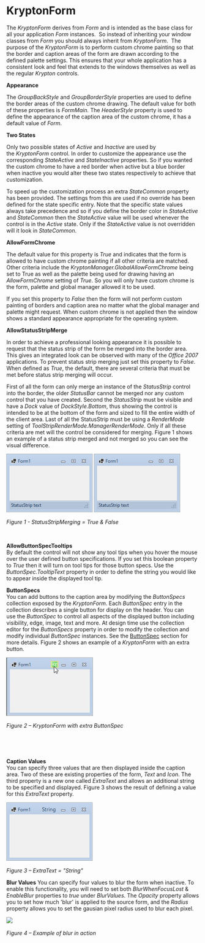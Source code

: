 # KryptonForm

The *KryptonForm* derives from *Form* and is intended as the base class for all
your application *Form* instances.  So instead of inheriting your window classes
from *Form* you should always inherit from *KryptonForm*.  The purpose of the
*KryptonForm* is to perform custom chrome painting so that the border and
caption areas of the form are drawn according to the defined palette settings.
This ensures that your whole application has a consistent look and feel that
extends to the windows themselves as well as the regular *Krypton* controls.

**Appearance** 

The *GroupBackStyle* and *GroupBorderStyle* properties are used to define the
border areas of the custom chrome drawing. The default value for both of these
properties is *FormMain.* The *HeaderStyle* property is used to define the
appearance of the caption area of the custom chrome, it has a default value of
*Form*.

**Two States** 

Only two possible states of *Active* and *Inactive* are used by
the *KryptonForm* control. In order to customize the appearance use the
corresponding *StateActive* and *StateInactive* properties. So if you wanted the
custom chrome to have a red border when active but a blue border when inactive
you would alter these two states respectively to achieve that customization.

To speed up the customization process an extra *StateCommon* property has been
provided. The settings from this are used if no override has been defined for
the state specific entry. Note that the specific state values always take
precedence and so if you define the border color in *StateActive* and
*StateCommon* then the *StateActive* value will be used whenever the control is
in the *Active* state. Only if the *StateActive* value is not overridden will it
look in *StateCommon*.

**AllowFormChrome**

The default value for this property is *True* and indicates that the form is
allowed to have custom chrome painting if all other criteria are matched. Other
criteria include the *KryptonManager.GlobalAllowFormChrome* being set to True as
well as the palette being used for drawing having an *AllowFormChrome* setting
of *True*. So you will only have custom chrome is the form, palette and global
manager allowed it to be used.

If you set this property to *False* then the form will not perform custom
painting of borders and caption area no matter what the global manager and
palette might request. When custom chrome is not applied then the window shows a
standard appearance appropriate for the operating system.

**AllowStatusStripMerge**

In order to achieve a professional looking appearance it is possible to request
that the status strip of the form be merged into the border area. This gives an
integrated look can be observed with many of the *Office 2007* applications. To
prevent status strip merging just set this property to *False*. When defined as
*True*, the default, there are several criteria that must be met before status
strip merging will occur.

First of all the form can only merge an instance of the *StatusStrip* control
into the border, the older *StatusBar* cannot be merged nor any custom control
that you have created. Second the *StatusStrip* must be visible and have
a *Dock* value of *DockStyle.Bottom*, thus showing the control is intended to be
at the bottom of the form and sized to fill the entire width of the client area.
Last of all the StatusStrip must be using a *RenderMode* setting of
*ToolStripRenderMode.ManagerRenderMode*. Only if all these criteria are met will
the control be considered for merging. Figure 1 shows an example of a status
strip merged and not merged so you can see the visual difference.

![](StatusStripMergingTrue.png) ![](StatusStripMergingFalse.png)

*Figure 1 - StatusStripMerging = True & False*

 

**AllowButtonSpecTooltips**  
By default the control will not show any tool tips when you hover the mouse over
the user defined button specifications. If you set this boolean property to
*True* then it will turn on tool tips for those button specs. Use the
*ButtonSpec.TooltipText* property in order to define the string you would like
to appear inside the displayed tool tip.  
  
**ButtonSpecs**  
You can add buttons to the caption area by modifying the *ButtonSpecs*
collection exposed by the *KryptonForm*. Each *ButtonSpec* entry in the
collection describes a single button for display on the header. You can use the
*ButtonSpec* to control all aspects of the displayed button including
visibility, edge, image, text and more. At design time use the collection editor
for the *ButtonSpecs* property in order to modify the collection and modify
individual *ButtonSpec* instances. See the [ButtonSpec](buttonspec.md) section for
more details. Figure 2 shows an example of a *KryptonForm* with an extra button.

![](KryptonFormButtonSpec.png)

*Figure 2 – KryptonForm with extra ButtonSpec*

 

 

**Caption Values**  
You can specify three values that are then displayed inside the caption
area. Two of these are existing properties of the form, *Text* and *Icon*. The
third property is a new one called *ExtraText* and allows an additional string
to be specified and displayed. Figure 3 shows the result of defining a value for
this *ExtraText* property.  

![](KryptonFormExtraText.png)  
  
*Figure 3 – ExtraText = "String"*

**Blur Values**
You can specify four values to blur the form when inactive. To enable this functionality,
you will need to set both *BlurWhenFocusLost* & *EnableBlur* properties to *true* under
*BlurValues*. The *Opacity* property allows you to set how much 'blur' is applied to the
source form, and the *Radius* property allows you to set the gausian pixel radius used
to blur each pixel.

![](https://github.com/Krypton-Suite/Standard-Toolkit-Online-Help/tree/master/Source/Help/DocFX/articles/Toolkit/KryptonFormBlur.gif?raw=true)

*Figure 4 – Example of blur in action*